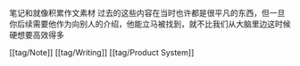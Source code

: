 笔记和就像积累作文素材 过去的这些内容在当时也许都是很平凡的东西，但一旦你后续需要他作为向别人的介绍，他能立马被找到，就不比我们从大脑里边这时候硬想要高效得多

[[tag/Note]] [[tag/Writing]] [[tag/Product System]]